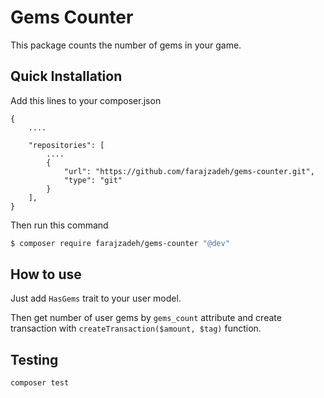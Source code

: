 # Gems Counter
This package counts the number of gems in your game.

## Quick Installation

Add this lines to your composer.json
```
{
    ....
    
    "repositories": [
        ....
        {
            "url": "https://github.com/farajzadeh/gems-counter.git",
            "type": "git"
        }
    ],
}
```

Then run this command
```bash
$ composer require farajzadeh/gems-counter "@dev"
```

## How to use

Just add `HasGems` trait to your user model.

Then get number of user gems by `gems_count` attribute
and create transaction with `createTransaction($amount, $tag)` function.

## Testing

```bash
composer test
```

